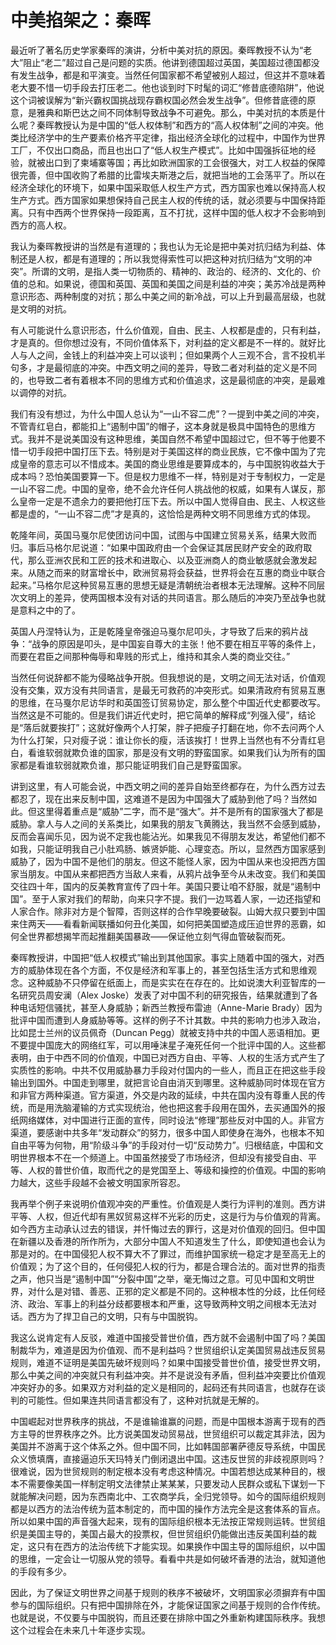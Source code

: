 
# 中美掐架之：秦晖

最近听了著名历史学家秦晖的演讲，分析中美对抗的原因。秦晖教授不认为“老大”阻止“老二”超过自己是问题的实质。他讲到德国超过英国，美国超过德国都没有发生战争，都是和平演变。当然任何国家都不希望被别人超过，但这并不意味着老大要不惜一切手段去打压老二。他也谈到时下时髦的词汇“修昔底德陷阱”，他说这个词被误解为“新兴霸权国挑战现存霸权国必然会发生战争”。但修昔底德的原意，是雅典和斯巴达之间不同体制导致战争不可避免。那么，中美对抗的本质是什么呢？秦晖教授认为是中国的“低人权体制”和西方的“高人权体制”之间的冲突。他类比经济学中的生产要素价格齐平定律，指出经济全球化的过程中，中国作为世界工厂，不仅出口商品，而且也出口了“低人权生产模式”。比如中国强拆征地的经验，就被出口到了柬埔寨等国；再比如欧洲国家的工会很强大，对工人权益的保障很完善，但中国收购了希腊的比雷埃夫斯港之后，就把当地的工会荡平了。所以在经济全球化的环境下，如果中国采取低人权生产方式，西方国家也难以保持高人权生产方式。西方国家如果想保持自己民主人权的传统的话，就必须要与中国保持距离。只有中西两个世界保持一段距离，互不打扰，这样中国的低人权才不会影响到西方的高人权。

我认为秦晖教授讲的当然是有道理的；我也认为无论是把中美对抗归结为利益、体制还是人权，都是有道理的；所以我觉得索性可以把这种对抗归结为“文明的冲突”。所谓的文明，是指人类一切物质的、精神的、政治的、经济的、文化的、价值的总和。如果说，德国和英国、英国和美国之间是利益的冲突；美苏冷战是两种意识形态、两种制度的对抗；那么中美之间的新冷战，可以上升到最高层级，也就是文明的对抗。

有人可能说什么意识形态，什么价值观，自由、民主、人权都是虚的，只有利益，才是真的。但你想过没有，不同价值体系下，对利益的定义都是不一样的。就好比人与人之间，金钱上的利益冲突上可以谈判；但如果两个人三观不合，言不投机半句多，才是最彻底的冲突。中西文明之间的差异，导致二者对利益的定义是不同的，也导致二者有着根本不同的思维方式和价值追求，这是最彻底的冲突，是最难以调停的对抗。

我们有没有想过，为什么中国人总认为“一山不容二虎”？一提到中美之间的冲突，不管青红皂白，都能扣上“遏制中国”的帽子，这本身就是极具中国特色的思维方式。我并不是说美国没有这种思维，美国自然不希望中国超过它，但不等于他要不惜一切手段把中国打压下去。特别是对于美国这样的商业民族，它不像中国为了完成皇帝的意志可以不惜成本。美国的商业思维是要算成本的，与中国脱钩收益大于成本吗？恐怕美国要算一下。但是权力思维不一样，特别是对于专制权力，一定是一山不容二虎。中国的皇帝，绝不会允许任何人挑战他的权威，如果有人谋反，那么皇帝一定是不遗余力的要把他打压下去。所以中国人觉得自由、民主、人权这些都是虚的，“一山不容二虎”才是真的，这恰恰是两种文明不同思维方式的体现。

乾隆年间，英国马戛尔尼使团访问中国，试图与中国建立贸易关系，结果大败而归。事后马格尔尼说道：“如果中国政府由一个会保证其居民财产安全的政府取代，那么亚洲农民和工匠的技术和进取心、以及亚洲商人的商业敏感就会激发起来。从随之而来的财富增长中，欧洲贸易将会获益，世界将会在互惠的商业中联合起来。”马格尔尼这种贸易互惠的思想无疑是清朝统治者根本无法理解。这种不同层次文明上的差异，使两国根本没有对话的共同语言。那么随后的冲突乃至战争也就是意料之中的了。

英国人丹涅特认为，正是乾隆皇帝强迫马戛尔尼叩头，才导致了后来的鸦片战争：“战争的原因是叩头，是中国妄自尊大的主张！他不要在相互平等的条件上，而要在君臣之间那种侮辱和卑贱的形式上，维持和其余人类的商业交往。”

当然任何说辞都不能为侵略战争开脱。但我想说的是，文明之间无法对话，价值观没有交集，双方没有共同语言，是最无可救药的冲突形式。如果清政府有贸易互惠的思维，在马戛尔尼访华时和英国签订贸易协定，那么整个中国近代史都要改写。当然这是不可能的。但是我们讲近代史时，把它简单的解释成“列强入侵”，结论是“落后就要挨打”；这就好像两个人打架，胖子把瘦子打翻在地，你不去问两个人为什么打架，只对瘦子说：谁让你长的瘦，活该挨打！世界上当然也有不分青红皂白，看谁软弱就欺负谁的国家，那是没有文明的野蛮国家。如果我们认为所有的国家都是看谁软弱就欺负谁，那只能证明我们自己是野蛮国家。

讲到这里，有人可能会说，中西文明之间的差异自始至终都存在，为什么西方过去都忍了，现在出来反制中国，这难道不是因为中国强大了威胁到他了吗？当然如此。但这里得着重点是“威胁”二字，而不是“强大”。并不是所有的国家强大了都是威胁。拿人与人之间的关系类比，如果我的朋友飞黄腾达，我当然不会感到威胁，反而会喜闻乐见，因为说不定我也能沾光。如果我见不得朋友发达，希望他们都不如我，只能证明我自己小肚鸡肠、嫉贤妒能、心理变态。所以，显然西方国家感到威胁了，因为中国不是他们的朋友。但这不能怪人家，因为中国从来也没把西方国家当朋友。中国从来都把西方当敌人来看，从鸦片战争至今从未改变。我们和美国交往四十年，国内的反美教育宣传了四十年。美国只要让咱不舒服，就是“遏制中国”。至于人家对我们的帮助，向来只字不提。我们一边骂着人家，一边还指望和人家合作。除非对方是个智障，否则这样的合作早晚要破裂。山姆大叔只要到中国来住两天——看看新闻联播如何丑化美国，如何把美国塑造成压迫世界的恶霸，如何全世界都想揭竿而起推翻美国暴政——保证他立刻气得血管破裂而死。

秦晖教授讲，中国把“低人权模式”输出到其他国家。事实上随着中国的强大，对西方的威胁体现在各个方面，不仅是经济和军事上的，甚至包括生活方式和思维观念。这种威胁不只停留在纸面上，而是实实在在存在的。比如说澳大利亚智库的一名研究员周安澜（Alex Joske）发表了对中国不利的研究报告，结果就遭到了各种电话短信骚扰，甚至人身威胁；新西兰教授布雷迪（Anne-Marie Brady）因为批评中国而遭到人身威胁等等。这样的例子不计其数。中共的影响力也涉入政治，比如昆士兰州的议员佩奇（Duncan Pegg）就被支持中共的中国人恶语相加。更不要提中国庞大的网络红军，可以用唾沫星子淹死任何一个批评中国的人。这些都表明，由于中西不同的价值观，中国已对西方自由、平等、人权的生活方式产生了实质性的影响。中共不仅用威胁暴力手段对付国内的一些人，而且正在把这些手段输出到国外。中国走到哪里，就把言论自由消灭到哪里。这种威胁同时体现在官方和非官方两种渠道。官方渠道，外交是内政的延续，中共在国内没有尊重人民的传统，而是用洗脑灌输的方式实现统治，他也把这套手段用在国外，去买通国外的报纸网络媒体，对中国进行正面的宣传，同时设法“修理”那些反对中国的人。非官方渠道，要感谢中共多年“发动群众”的努力，很多中国人即使身在海外，也根本不知自由平等为何物，用“阶级斗争”的手段对付一切“反动势力”。归根结底，中国和文明世界根本不在一个频道上。中国虽然接受了市场经济，但却没有接受自由、平等、人权的普世价值，取而代之的是党国至上、等级和操控的价值观。中国的影响力越大，这些手段越不会被文明国家所容忍。

我再举个例子来说明价值观冲突的严重性。价值观是人类行为评判的准则。西方讲平等、人权，但近代却有黑奴贸易这样不光彩的历史，这是行为与价值观的背离。如今西方主动承认过去的错误，并忏悔过去的罪行，这是对价值观的回归。但中国在新疆以及香港的所作所为，大部分中国人不知道发生了什么，即使知道也会认为那是对的。在中国侵犯人权不算大不了罪过，而维护国家统一稳定才是至高无上的价值观；为了这个目的，任何侵犯人权的行为，都是合理合法的。面对世界的指责之声，他只当是“遏制中国”“分裂中国”之举，毫无悔过之意。可见中国和文明世界，对什么是对错、善恶、正邪的定义都是不同的。这种根本性的分歧，比任何经济、政治、军事上的利益分歧都要根本和严重，这导致两种文明之间根本无法对话。西方为了捍卫自己的文明，只有与中国脱钩。

我这么说肯定有人反驳，难道中国接受普世价值，西方就不会遏制中国了吗？美国制裁华为，难道是因为价值观、而不是利益吗？世贸组织认定美国贸易战违反贸易规则，难道不证明是美国先破坏规则吗？如果中国接受普世价值，接受世界文明，那么中美之间的冲突就只有利益冲突。并不是说没有矛盾，但利益冲突要比价值观冲突好办的多。如果双方对利益的定义是相同的，起码还有共同语言，也就存在谈判的可能性。但如果连共同语言都没有了，这种对抗就是无解的。

中国崛起对世界秩序的挑战，不是谁输谁赢的问题，而是中国根本游离于现有的西方主导的世界秩序之外。比方说美国发动贸易战，世贸组织可以裁定其非法，因为美国并不游离于这个体系之外。但中国不同，比如韩国部署萨德反导系统，中国民众义愤填膺，直接逼迫乐天玛特关门倒闭退出中国。这违反世贸的非歧视原则吗？很难说，因为世贸规则的制定根本没有考虑这种情况。中国若想达成某种目的，根本不需要像美国一样制定明文法律禁止某某某，只要发动人民群众或私下谋划一下就能解决问题，因为东西南北中、工农商学兵，全归党领导。如今的国际组织规则都是以西方的法治传统为蓝本制定的，而中国的操作方法完全是这套体系的盲点。所以如果中国的声音强大起来，现有的国际组织根本无法按正常规则运转。世贸组织是美国主导的，美国占最大的投票权，但世贸组织仍能做出违反美国利益的裁定，这只有在西方的法治传统下才能实现。如果换作中国主导的国际组织，以中国的思维，一定会让一切服从党的领导。看看中共是如何破坏香港的法治，就知道他的手段有多少。

因此，为了保证文明世界之间基于规则的秩序不被破坏，文明国家必须摒弃有中国参与的国际组织。只有把中国排除在外，才能保证国家之间基于规则的合作传统。也就是说，不仅要与中国脱钩，而且还要在排除中国之外重新构建国际秩序。我想这个过程会在未来几十年逐步实现。

